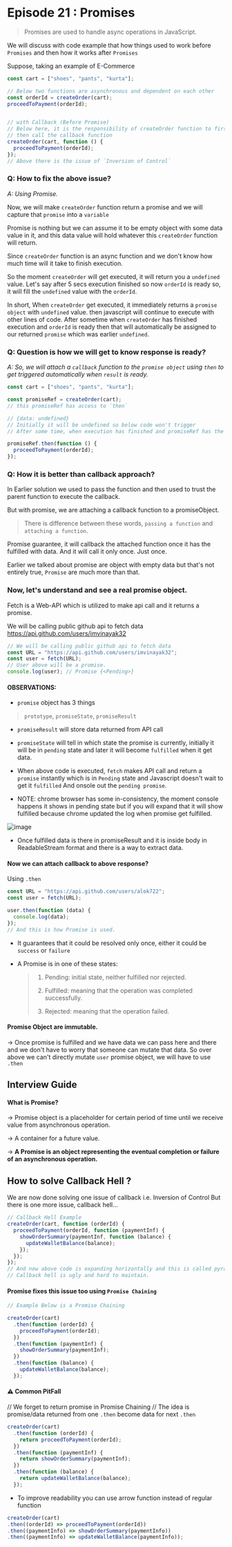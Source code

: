 # Episode 21 : Promises

> Promises are used to handle async operations in JavaScript.

We will discuss with code example that how things used to work before `Promises` and then how it works after `Promises`

Suppose, taking an example of E-Commerce

```js
const cart = ["shoes", "pants", "kurta"];

// Below two functions are asynchronous and dependent on each other
const orderId = createOrder(cart);
proceedToPayment(orderId);


// with Callback (Before Promise)
// Below here, it is the responsibility of createOrder function to first create the order
// then call the callback function
createOrder(cart, function () {
  proceedToPayment(orderId);
});
// Above there is the issue of `Inversion of Control`
```

### Q: How to fix the above issue?  
_A: Using Promise._

Now, we will make `createOrder` function return a promise and we will capture that `promise` into a `variable`

Promise is nothing but we can assume it to be empty object with some data value in it, and this data value will hold whatever this `createOrder` function will return.

Since `createOrder` function is an async function and we don't know how much time will it take to finish execution.

So the moment `createOrder` will get executed, it will return you a `undefined` value. Let's say after 5 secs execution finished so now `orderId` is ready so, it will fill the `undefined` value with the `orderId`.

In short, When `createOrder` get executed, it immediately returns a `promise object` with `undefined` value. then javascript will continue to execute with other lines of code. After sometime when `createOrder` has finished execution and `orderId` is ready then that will automatically be assigned to our returned `promise` which was earlier `undefined`.

### Q: Question is how we will get to know response is ready?  
_A: So, we will attach a `callback` function to the `promise object` using `then` to get triggered automatically when `result` is ready._

```js
const cart = ["shoes", "pants", "kurta"];

const promiseRef = createOrder(cart);
// this promiseRef has access to `then`

// {data: undefined}
// Initially it will be undefined so below code won't trigger
// After some time, when execution has finished and promiseRef has the data then automatically the below line will get triggered.

promiseRef.then(function () {
  proceedToPayment(orderId);
});
```

### Q: How it is better than callback approach?

In Earlier solution we used to pass the function and then used to trust the parent function to execute the callback.

But with promise, we are attaching a callback function to a promiseObject.

> There is difference between these words, `passing a function` and `attaching a function`.

Promise guarantee, it will callback the attached function once it has the fulfilled with data. And it will call it only once. Just once.

Earlier we talked about promise are object with empty data but that's not entirely true, `Promise` are much more than that.

### Now, let's understand and see a real promise object.

Fetch is a Web-API which is utilized to make api call and it returns a promise.

We will be calling public github api to fetch data
https://api.github.com/users/imvinayak32

```js
// We will be calling public github api to fetch data
const URL = "https://api.github.com/users/imvinayak32";
const user = fetch(URL);
// User above will be a promise.
console.log(user); // Promise {<Pending>}
```

#### OBSERVATIONS:
 * `promise` object has 3 things
 > `prototype`, `promiseState`, `promiseResult`

 * `promiseResult` will store data returned from API call
 * `promiseState` will tell in which state the promise is currently, initially it will be in `pending` state and later it will become `fulfilled` when it get data.


 * When above code is executed, `fetch` makes API call and return a `promise` instantly which is in `Pending` state and Javascript doesn't wait to get it `fulfilled` And onsole out the `pending promise`.
 * NOTE: chrome browser has some in-consistency, the moment console happens it shows in pending state but if you will expand that it will show fulfilled because chrome updated the log when promise get fulfilled.
   
  ![image](https://github.com/user-attachments/assets/7051ecc4-117b-423f-b538-74346907fdcb)

 * Once fulfilled data is there in promiseResult and it is inside body in ReadableStream format and there is a way to extract data.

#### Now we can attach callback to above response?

Using `.then`

```js
const URL = "https://api.github.com/users/alok722";
const user = fetch(URL);

user.then(function (data) {
  console.log(data);
});
// And this is how Promise is used.
```

* It guarantees that it could be resolved only once, either it could be `success` or `failure`
* A Promise is in one of these states:

    > 1. Pending: initial state, neither fulfilled nor rejected.
    >
    > 2. Fulfilled: meaning that the operation was completed successfully.
    >
    > 3. Rejected: meaning that the operation failed.

#### Promise Object are immutable.  
-> Once promise is fulfilled and we have data we can pass here and there and we don't have to worry that someone can mutate that data. So over above we can't directly mutate `user` promise object, we will have to use `.then`

## Interview Guide

#### What is Promise?  
-> Promise object is a placeholder for certain period of time until we receive value from asynchronous operation.

-> A container for a future value.

-> **A Promise is an object representing the eventual completion or failure of an asynchronous operation.**

## How to solve Callback Hell ?
We are now done solving one issue of callback i.e. Inversion of Control
But there is one more issue, callback hell...

```js
// Callback Hell Example
createOrder(cart, function (orderId) {
  proceedToPayment(orderId, function (paymentInf) {
    showOrderSummary(paymentInf, function (balance) {
      updateWalletBalance(balance);
    });
  });
});
// And now above code is expanding horizontally and this is called pyramid of doom.
// Callback hell is ugly and hard to maintain.
```

#### Promise fixes this issue too using `Promise Chaining`
```js
// Example Below is a Promise Chaining

createOrder(cart)
  .then(function (orderId) {
    proceedToPayment(orderId);
  })
  .then(function (paymentInf) {
    showOrderSummary(paymentInf);
  })
  .then(function (balance) {
    updateWalletBalance(balance);
  });
```

#### ⚠️ Common PitFall
// We forget to return promise in Promise Chaining
// The idea is promise/data returned from one `.then` become data for next `.then`

```js
createOrder(cart)
  .then(function (orderId) {
    return proceedToPayment(orderId);
  })
  .then(function (paymentInf) {
    return showOrderSummary(paymentInf);
  })
  .then(function (balance) {
    return updateWalletBalance(balance);
  });
```

* To improve readability you can use arrow function instead of regular function
```js
createOrder(cart)
.then((orderId) => proceedToPayment(orderId))
.then((paymentInfo) => showOrderSummary(paymentInfo))
.then((paymentInfo) => updateWalletBalance(paymentInfo));
```

